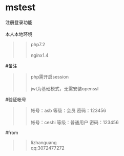 # mstest
注册登录功能<br>  
本人本地环境<br>  
>>php7.2<br>  
>>nginx1.4<br>  

#备注<br>  
>>php需开启session<br>  
>>jwt为基础模式，无需安装openssl<br>  

#验证帐号<br>  
>>帐号：asb 等级：会员 密码：123456<br>  
>>帐号：ceshi 等级：普通用户 密码：123456<br>  

#from<br>  
>>lizhanguang<br>   qq:3072477272
